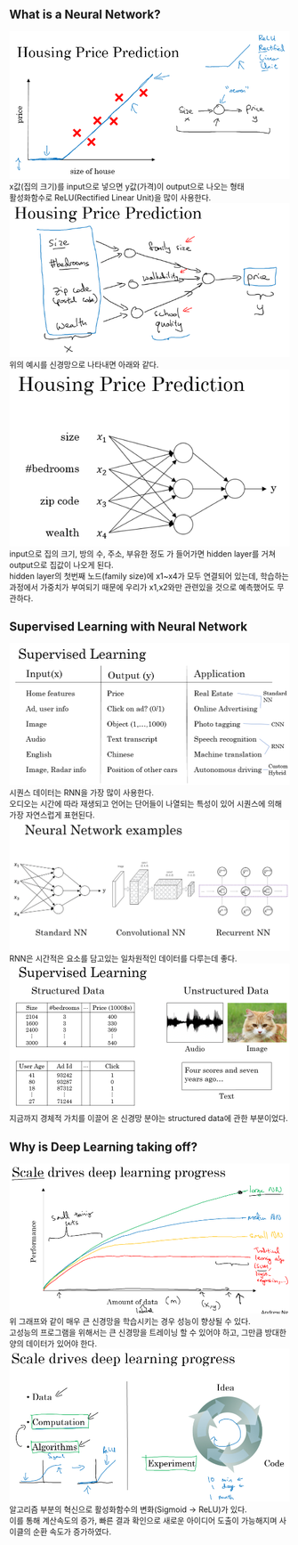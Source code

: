 ## What is a Neural Network?
![집값에 따른 가격 예측](/Deeplearning_ai/images/week1_01.png)
x값(집의 크기)를 input으로 넣으면 y값(가격)이 output으로 나오는 형태  
활성화함수로 ReLU(Rectified Linear Unit)을 많이 사용한다.
![집값을 결정하는 요소 계산 예시](/Deeplearning_ai/images/week1_02.png)
위의 예시를 신경망으로 나타내면 아래와 같다.
![집값 결정 신경망 표현](/Deeplearning_ai/images/week1_03.png)
input으로 집의 크기, 방의 수, 주소, 부유한 정도 가 들어가면 hidden layer를 거쳐 output으로 집값이 나오게 된다.  
hidden layer의 첫번째 노드(family size)에 x1~x4가 모두 연결되어 있는데, 학습하는 과정에서 가중치가 부여되기 때문에 우리가 x1,x2와만 관련있을 것으로 예측했어도 무관하다.
## Supervised Learning with Neural Network
![Supervised Learning 예시](/Deeplearning_ai/images/week1_04.png)
시퀀스 데이터는 RNN을 가장 많이 사용한다.  
오디오는 시간에 따라 재생되고 언어는 단어들이 나열되는 특성이 있어 시퀀스에 의해 가장 자연스럽게 표현된다.
![Neural Network 예시](/Deeplearning_ai/images/week1_05.png)
RNN은 시간적은 요소를 담고있는 일차원적인 데이터를 다루는데 좋다.
![데이터 구조](/Deeplearning_ai/images/week1_06.png)
지금까지 경체적 가치를 이끌어 온 신경망 분야는 structured data에 관한 부분이었다.
## Why is Deep Learning taking off?
![딥러닝 과정의 변화_1](/Deeplearning_ai/images/week1_07.png)
위 그래프와 같이 매우 큰 신경망을 학습시키는 경우 성능이 향상될 수 있다.  
고성능의 프로그램을 위해서는 큰 신경망을 트레이닝 할 수 있어야 하고, 그만큼 방대한 양의 데이터가 있어야 한다.
![딥러닝 과정의 변화_2](/Deeplearning_ai/images/week1_08.png)
알고리즘 부분의 혁신으로 활성화함수의 변화(Sigmoid -> ReLU)가 있다.  
이를 통해 계산속도의 증가, 빠른 결과 확인으로 새로운 아이디어 도출이 가능해지며 사이클의 순환 속도가 증가하였다.